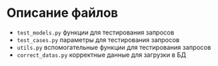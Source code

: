 # Описание файлов

-   `test_models.py`  функции для тестирования запросов
-   `test_cases.py`  параметры для тестирования запросов
-   `utils.py`  вспомогательные функции для тестирования запросов
-   `correct_datas.py`  корректные данные для загрузки в БД

